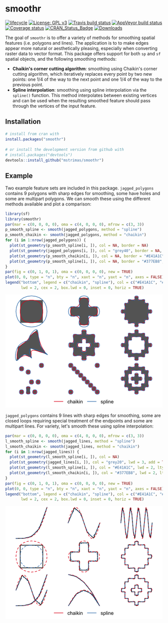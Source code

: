 
<!-- README.md is generated from README.Rmd. Please edit that file -->
smoothr
=======

[![lifecycle](https://img.shields.io/badge/lifecycle-experimental-orange.svg)](https://www.tidyverse.org/lifecycle/#experimental) [![License: GPL v3](https://img.shields.io/badge/License-GPL%20v3-blue.svg)](http://www.gnu.org/licenses/gpl-3.0) [![Travis build status](https://travis-ci.org/mstrimas/smoothr.svg?branch=master)](https://travis-ci.org/mstrimas/smoothr) [![AppVeyor build status](https://ci.appveyor.com/api/projects/status/github/mstrimas/smoothr?branch=master&svg=true)](https://ci.appveyor.com/project/mstrimas/smoothr) [![Coverage status](https://codecov.io/gh/mstrimas/smoothr/branch/master/graph/badge.svg)](https://codecov.io/github/mstrimas/smoothr?branch=master) [![CRAN\_Status\_Badge](http://www.r-pkg.org/badges/version/smoothr)](https://cran.r-project.org/package=smoothr) [![Downloads](http://cranlogs.r-pkg.org/badges/grand-total/smoothr?color=brightgreen)](http://www.r-pkg.org/pkg/smoothr)

The goal of `smoothr` is to offer a variety of methods for smoothing spatial features (i.e. polygons and lines). The application is to to make edges appear more natural or aesthetically pleasing, especially when converting raster data to vector format. This package offers support for both `sp` and `sf` spatial objects, and the following smoothing methods:

-   **Chaikin's corner cutting algorithm**: smoothing using Chaikin's corner cutting algorithm, which iteratively replaces every point by two new points: one 1/4 of the way to the next point and one 1/4 of the way to the previous point.
-   **Spline interpolation**: smoothing using spline interpolation via the `spline()` function. This method interpolates between existing vertices and can be used when the resulting smoothed feature should pass through the vertices of the input feature.

Installation
------------

``` r
# install from cran with
install.packages("smoothr")

# or install the development version from github with
# install.packages("devtools")
devtools::install_github("mstrimas/smoothr")
```

Example
-------

Two example feature sets are included in this package. `jagged_polygons` contains 9 polygons with sharp edges for smoothing, some have holes and some are multipart polygons. We can smooth these using the different methods available and plot a comparison:

``` r
library(sf)
library(smoothr)
par(mar = c(0, 0, 0, 0), oma = c(4, 0, 0, 0), mfrow = c(3, 3))
p_smooth_spline <- smooth(jagged_polygons, method = "spline")
p_smooth_chaikin <- smooth(jagged_polygons, method = "chaikin")
for (i in 1:nrow(jagged_polygons)) {
  plot(st_geometry(p_smooth_spline[i, ]), col = NA, border = NA)
  plot(st_geometry(jagged_polygons[i, ]), col = "grey40", border = NA, add = TRUE)
  plot(st_geometry(p_smooth_chaikin[i, ]), col = NA, border = "#E41A1C", lwd = 2, add = TRUE)
  plot(st_geometry(p_smooth_spline[i, ]), col = NA, border = "#377EB8", lwd = 2, add = TRUE)
}
par(fig = c(0, 1, 0, 1), oma = c(0, 0, 0, 0), new = TRUE)
plot(0, 0, type = "n", bty = "n", xaxt = "n", yaxt = "n", axes = FALSE)
legend("bottom", legend = c("chaikin", "spline"), col = c("#E41A1C", "#377EB8"),
       lwd = 2, cex = 2, box.lwd = 0, inset = 0, horiz = TRUE)
```

![](README-smooth-polygons-1.png)

`jagged_polygons` contains 9 lines with sharp edges for smoothing, some are closed loops requiring special treatment of the endpoints and some are multipart lines. For variety, let's smooth these using spline interpolation:

``` r
par(mar = c(0, 0, 0, 0), oma = c(4, 0, 0, 0), mfrow = c(3, 3))
l_smooth_spline <- smooth(jagged_lines, method = "spline")
l_smooth_chaikin <- smooth(jagged_lines, method = "chaikin")
for (i in 1:nrow(jagged_lines)) {
  plot(st_geometry(l_smooth_spline[i, ]), col = NA)
  plot(st_geometry(jagged_lines[i, ]), col = "grey20", lwd = 3, add = TRUE)
  plot(st_geometry(l_smooth_spline[i, ]), col = "#E41A1C", lwd = 2, lty = 2, add = TRUE)
  plot(st_geometry(l_smooth_chaikin[i, ]), col = "#377EB8", lwd = 2, lty = 2, add = TRUE)
}
par(fig = c(0, 1, 0, 1), oma = c(0, 0, 0, 0), new = TRUE)
plot(0, 0, type = "n", bty = "n", xaxt = "n", yaxt = "n", axes = FALSE)
legend("bottom", legend = c("chaikin", "spline"), col = c("#E41A1C", "#377EB8"),
       lwd = 2, cex = 2, box.lwd = 0, inset = 0, horiz = TRUE)
```

![](README-smooth-lines-1.png)
